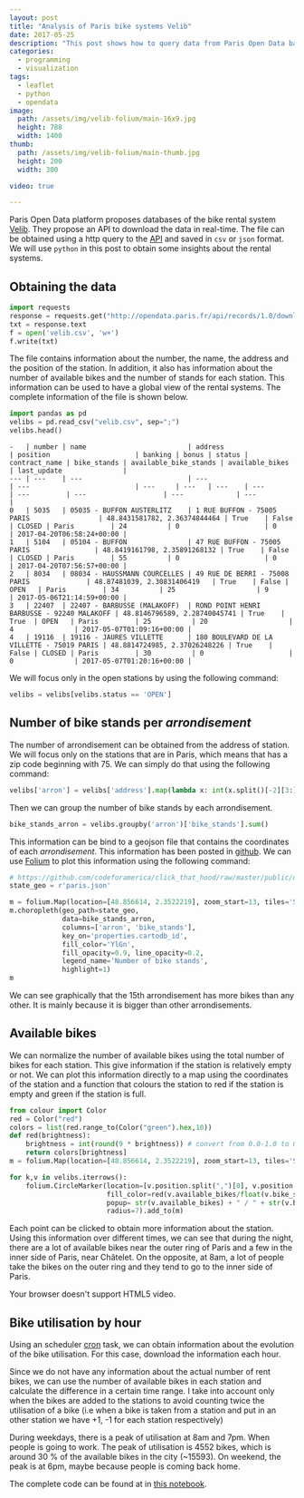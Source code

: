 ```yaml
---
layout: post
title: "Analysis of Paris bike systems Velib"
date: 2017-05-25
description: "This post shows how to query data from Paris Open Data base, make some geographical plots using folium and also some analysis about the bike utilisation depending on the date"
categories:
  - programming
  - visualization
tags:
  - leaflet
  - python
  - opendata
image:
  path: /assets/img/velib-folium/main-16x9.jpg
  height: 788
  width: 1400
thumb:
  path: /assets/img/velib-folium/main-thumb.jpg
  height: 200
  width: 300

video: true

---
```


Paris Open Data platform proposes databases of the bike rental system [Velib](https://www.velib-metropole.fr). They propose an API to download the data in real-time. The file can be obtained using a http query to the [API](https://opendata.paris.fr/explore/dataset/velib-disponibilite-en-temps-reel/) and saved in `csv` or `json` format.
We will use `python` in this post to obtain some insights about the rental systems.

## Obtaining the data

```python
import requests
response = requests.get("http://opendata.paris.fr/api/records/1.0/download/?dataset=stations-velib-disponibilites-en-temps-reel&facet=banking&facet=bonus&facet=status&facet=contract_name&rows=-1")
txt = response.text
f = open('velib.csv', 'w+')
f.write(txt)
```

The file contains information about the number, the name, the address and the position of the station. In addition, it also has information about the number of available bikes and the number of stands for each station. This information can be used to have a global view of the rental systems. The complete information of the file is shown below.

```python
import pandas as pd
velibs = pd.read_csv("velib.csv", sep=";")
velibs.head()
```


```
-   | number | name                         | address                                    | position                     | banking | bonus | status | contract_name | bike_stands | available_bike_stands | available_bikes | last_update               |
--- | ---    | ---                          | ---                                        | ---                          | ---     | ---   | ---    | ---           | ---         | ---                   | ---             | ---                       |
0   | 5035   | 05035 - BUFFON AUSTERLITZ    | 1 RUE BUFFON - 75005 PARIS                 | 48.8431581782, 2.36374844464 | True    | False | CLOSED | Paris         | 24          | 0                     | 0               | 2017-04-20T06:58:24+00:00 |
1   | 5104   | 05104 - BUFFON               | 47 RUE BUFFON - 75005 PARIS                | 48.8419161798, 2.35891268132 | True    | False | CLOSED | Paris         | 55          | 0                     | 0               | 2017-04-20T07:56:57+00:00 |
2   | 8034   | 08034 - HAUSSMANN COURCELLES | 49 RUE DE BERRI - 75008 PARIS              | 48.87481039, 2.30831406419   | True    | False | OPEN   | Paris         | 34          | 25                    | 9               | 2017-05-06T21:14:59+00:00 |
3   | 22407  | 22407 - BARBUSSE (MALAKOFF)  | ROND POINT HENRI BARBUSSE - 92240 MALAKOFF | 48.8146796589, 2.28740045741 | True    | True  | OPEN   | Paris         | 25          | 20                    | 4               | 2017-05-07T01:09:16+00:00 |
4   | 19116  | 19116 - JAURES VILLETTE      | 180 BOULEVARD DE LA VILLETTE - 75019 PARIS | 48.8814724985, 2.37026248226 | True    | False | CLOSED | Paris         | 30          | 0                     | 0               | 2017-05-07T01:20:16+00:00 |
```

We will focus only in the open stations by using the following command: 

```python
velibs = velibs[velibs.status == 'OPEN']
```

## Number of bike stands per _arrondisement_

The number of arrondisement can be obtained from the address of station. We
will focus only on the stations that are in Paris, which means that has a
zip code beginning with 75. We can simply do that using the following command:  

```python
velibs['arron'] = velibs['address'].map(lambda x: int(x.split()[-2][3:]) if x.split()[-2][:2] == '75' else np.NaN)
```

Then we can group the number of bike stands by each arrondisement.

```python
bike_stands_arron = velibs.groupby('arron')['bike_stands'].sum()
```

This information can be bind to a geojson file that contains the coordinates of each _arrondisement_. This information has been 
posted in [github](https://github.com/codeforamerica/click_that_hood/raw/master/public/data/paris.geojson).
We can use [Folium](https://github.com/python-visualization/folium) to plot this information using the following command:

```python
# https://github.com/codeforamerica/click_that_hood/raw/master/public/data/paris.geojson
state_geo = r'paris.json'

m = folium.Map(location=[48.856614, 2.3522219], zoom_start=13, tiles='Stamen Toner')
m.choropleth(geo_path=state_geo, 
             data=bike_stands_arron,
             columns=['arron', 'bike_stands'],
             key_on='properties.cartodb_id',
             fill_color='YlGn', 
             fill_opacity=0.9, line_opacity=0.2,
             legend_name='Number of bike stands',
             highlight=1)
m
```



<amp-iframe width="100" height="70" sandbox="allow-scripts" layout="responsive" src="/iframes/folium-arrondisement"></amp-iframe>

We can see graphically that the 15th arrondisement has more bikes than any
other. It is mainly because it is bigger than other arrondisements.

## Available bikes 

We can normalize the number of available bikes using the total number of bikes for each station. This give information if the station is relatively empty or not.
We can plot this information directly to a map using the coordinates of the station and a function that colours the station to red if the station is empty and green if the station is full.

```python
from colour import Color
red = Color("red")
colors = list(red.range_to(Color("green").hex,10))
def red(brightness):
    brightness = int(round(9 * brightness)) # convert from 0.0-1.0 to 0-255
    return colors[brightness]
m = folium.Map(location=[48.856614, 2.3522219], zoom_start=13, tiles='Stamen Toner')

for k,v in velibs.iterrows():
    folium.CircleMarker(location=[v.position.split(",")[0], v.position.split(",")[1]], 
                        fill_color=red(v.available_bikes/float(v.bike_stands)).hex,
                        popup= str(v.available_bikes) + " / " + str(v.bike_stands),
                        radius=7).add_to(m)
```


<amp-iframe width="100" height="70" sandbox="allow-scripts" layout="responsive" src="/iframes/folium-available"></amp-iframe>


Each point can be clicked to obtain more information about the station.  Using
this information over different times, we can see that during the night, there
are a lot of available bikes near the outer ring of Paris and a few in the
inner side of Paris, near Châtelet.
On the opposite, at 8am, a lot of people take the bikes on the outer ring and
they tend to go to the inner side of Paris.


<amp-video width="1280"
  height="720"
  src="/assets/img/velib-folium/anim.webm"
  poster="/assets/img/velib-folium/main.jpg"
  layout="responsive"
  controls
  loop
  autoplay>
  <div fallback>
    <p>Your browser doesn't support HTML5 video.</p>
  </div>
</amp-video>


## Bike utilisation by hour

Using an scheduler [cron](https://en.wikipedia.org/wiki/Cron) task, we can
obtain information about the evolution of the bike utilisation. For this case,
download the information each hour. 

Since we do not have any information about the actual number of rent bikes, we
can use the number of available bikes in each station and calculate the difference 
in a certain time range. 
I take into account only when the bikes are added to the stations to avoid
counting twice the utilisation of a bike (i.e when a bike is taken from a
station and put in an other station we have +1, -1 for each station
respectively)

<amp-iframe width="100" height="85" sandbox="allow-scripts" layout="responsive" src="/iframes/velib-hour"></amp-iframe>

During weekdays, there is a peak of utilisation at 8am and 7pm. When people is going to work. 
The peak of utilisation is 4552 bikes, which is around  30 % of the available bikes in the city (~15593).
On weekend, the peak is at 6pm, maybe because people is coming back home.

The complete code can be found at in [this
notebook](https://gist.github.com/cristianpb/c41d2ac99b8a54818e8b821b1febeca7).

